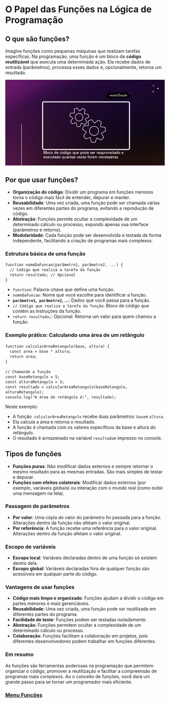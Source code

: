 # O Papel das Funções na Lógica de Programação

## O que são funções?

Imagine funções como pequenas máquinas que realizam tarefas específicas. Na programação, uma função é um bloco de **código reutilizável** que executa uma determinada ação. Ela recebe dados de entrada (parâmetros), processa esses dados e, opcionalmente, retorna um resultado.

<img src="img/funcoes.PNG">

## Por que usar funções?

- **Organização do código**: Dividir um programa em funções menores torna o código mais fácil de entender, depurar e manter.
- **Reusabilidade**: Uma vez criada, uma função pode ser chamada várias vezes em diferentes partes do programa, evitando a reprodução de código.
- **Abstração**: Funções permite ocultar a complexidade de um determinado cálculo ou processo, expondo apenas sua interface (parâmetros e retorno).
- **Modularidade**: Cada função pode ser desenvolvida e testada de forma independente, facilitando a criação de programas mais complexos.

### Estrutura básica de uma função

```
function nomeDaFuncao(parâmetro1, parâmetro2, ...) {
  // Código que realiza a tarefa da função
  return resultado; // Opcional
}
```

- `function`: Palavra-chave que define uma função.
- `nomeDaFuncao`: Nome que você escolhe para identificar a função.
- **`parâmetro1`,` parâmetro2`, ...**: Dados que você passa para a função.
- `// Código que realiza a tarefa da função`: Bloco de código que contém as instruções da função.
- `return resultado;`: Opcional. Retorna um valor para quem chamou a função.

### Exemplo prático: Calculando uma área de um retângulo

```
function calcularAreaRetangulo(base, altura) {
  const area = base * altura;
  return area;
}

// Chamando a função
const baseRetangulo = 5;
const alturaRetangulo = 3;
const resultado = calcularAreaRetangulo(baseRetangulo, alturaRetangulo);
console.log("A área do retângulo é:", resultado);
```

Neste exemplo:

- A função` calcularAreaRetangulo` recebe duas parâmetros: `base`e `altura`.
- Ela calcula a área e retorna o resultado.
- A função é chamada com os valores específicos da base e altura do retângulo.
- O resultado é armazenado na variável `resultado`e impresso no console.

## Tipos de funções

- **Funções puras**: Não modificar dados externos e sempre retornar o mesmo resultado para as mesmas entradas. São mais simples de testar e depurar.
- **Funções com efeitos colaterais**: Modificar dados externos (por exemplo, variáveis ​​globais) ou interação com o mundo real (como exibir uma mensagem na tela).

### Passagem de parâmetros

- **Por valor**: Uma cópia do valor do parâmetro foi passada para a função. Alterações dentro da função não afetam o valor original.
- **Por referência**: A função recebe uma referência para o valor original. Alterações dentro da função afetam o valor original.

### Escopo de variáveis

- **Escopo local**: Variáveis ​​declaradas dentro de uma função só existem dentro dela.
- **Escopo global**: Variáveis ​​declaradas fora de qualquer função são acessíveis em qualquer parte do código.

### Vantagens de usar funções

- **Código mais limpo e organizado**: Funções ajudam a dividir o código em partes menores e mais gerenciáveis.
- **Reusabilidade**: Uma vez criada, uma função pode ser reutilizada em diferentes partes do programa.
- **Facilidade de teste**: Funções podem ser testadas isoladamente.
- **Abstração**: Funções permitem ocultar a complexidade de um determinado cálculo ou processo.
- **Colaboração**: Funções facilitam a colaboração em projetos, pois diferentes desenvolvedores podem trabalhar em funções diferentes.

### Em resumo

As funções são ferramentas poderosas na programação que permitem organizar o código, promover a reutilização e facilitar a compreensão de programas mais complexos. Ao o conceito de funções, você dará um grande passo para se tornar um programador mais eficiente.



### [Menu Funções](menu-funcoes.md)